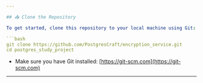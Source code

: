 ```yaml
---

## 📥 Clone the Repository

To get started, clone this repository to your local machine using Git:

```bash
git clone https://github.com/PostgresCraft/encryption_service.git
cd postgres_study_project
```

- Make sure you have Git installed: [https://git-scm.com](https://git-scm.com)

---
```

